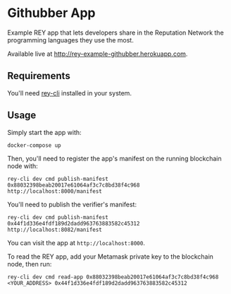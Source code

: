 Githubber App
=============

Example REY app that lets developers share in the Reputation Network the programming languages they use the most.

Available live at http://rey-example-githubber.herokuapp.com.

Requirements
------------

You'll need [rey-cli](http://github.com/reputation-network/rey-cli) installed in your system.

Usage
-----

Simply start the app with:

    docker-compose up

Then, you'll need to register the app's manifest on the running blockchain node with:

    rey-cli dev cmd publish-manifest 0x88032398beab20017e61064af3c7c8bd38f4c968 http://localhost:8000/manifest

You'll need to publish the verifier's manifest:

    rey-cli dev cmd publish-manifest 0x44f1d336e4fdf189d2dadd963763883582c45312 http://localhost:8082/manifest

You can visit the app at `http://localhost:8000`.

To read the REY app, add your Metamask private key to the blockchain node, then run:

    rey-cli dev cmd read-app 0x88032398beab20017e61064af3c7c8bd38f4c968 <YOUR_ADDRESS> 0x44f1d336e4fdf189d2dadd963763883582c45312

